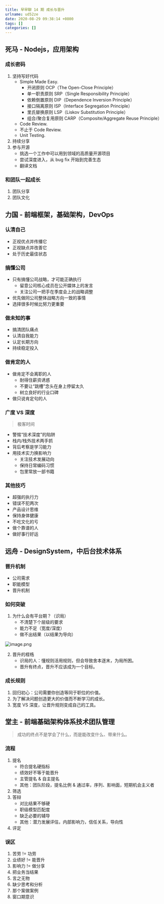 ```yaml
---
title: 早早聊 14 期 成长与晋升
urlname: ud52ze
date: 2020-08-29 09:38:14 +0800
tags: []
categories: []
---
```


## 死马 - Nodejs，应用架构

### 成长密码

1. 坚持写好代码
   - Simple Made Easy.
     - 开闭原则 OCP（The Open-Close Principle）
     - 单一职责原则 SRP（Single Responsibility Principle）
     - 依赖倒置原则 DIP（Dependence Inversion Principle）
     - 接口隔离原则 ISP（Interface Segregation Principle）
     - 里氏替换原则 LSP（Liskov Substitution Principle）
     - 组合/聚合复用原则 CARP（Composite/Aggregate Reuse Principle）
   - Code Review.
   - 不止于 Code Review.
   - Unit Testing.
2. 持续分享
3. 参与开源
   - 挑选一个工作中可以用到领域的高质量开源项目
   - 尝试深度进入，从 bug fix 开始到完善生态
   - 翻译文档

### 和团队一起成长

1. 团队分享
1. 团队文化

## 力国 - 前端框架，基础架构，DevOps

### 认清自己

- 正视优点并传播它
- 正视缺点并改善它
- 处于历史最佳状态

### 搞懂公司

- 只有搞懂公司战略，才可能正确执行
  - 留意公司核心成员在公开媒体上的发言
  - 关注公司一把手在季度会上的战略调整
- 优先做同公司整体战略方向一致的事情
- 选择很多时候比努力更重要

### 做未知的事

- 搞清团队痛点
- 认清自我能力
- 认定长期方向
- 持续稳定投入

### 做肯定的人

- 做肯定不会离职的人
  - 耐得住薪资诱惑
  - 不要让“跳槽”念头在身上停留太久
  - 树立良好的行业口碑
- 做只说肯定句的人

### 广度 VS 深度

> 极客时间

- 警惕“技术深度”的陷阱
- 栈内/栈外技术两手抓
- 背后考察是学习能力
- 用技术实力换影响力
  - 关注技术发展动向
  - 保持日常编码习惯
  - 包里常放一部书籍

### 其他技巧

- 超强的执行力
- 错误不犯两次
- 产品设计思维
- 保持身体健康
- 不吃文化的亏
- 做个靠谱的人
- 做好事行好运

## 远舟 - DesignSystem，中后台技术体系

### 晋升机制

- 公司需求
- 职能模型
- 晋升机制

### 如何突破

1. 为什么会有平台期？（识局）
   - 不清楚下个层级的要求
   - 能力不足（宽度/深度）
   - 做不出结果（以结果为导向）

![image.png](https://cdn.nlark.com/yuque/0/2020/png/84971/1599040022763-c66835a3-71e8-4e96-9924-5769efae620b.png#align=left&display=inline&height=610&margin=%5Bobject%20Object%5D&name=image.png&originHeight=1220&originWidth=2542&size=429247&status=done&style=none&width=1271)

2. 晋升的桎梏
   - 识局的人：懂规则活用规则，但会导致舍本逐末，为局所困。
   - 晋升有终点，晋升不应该成为一个目标。

### 成长规则

1. 回归初心：公司需要你创造等同于职位的价值。
1. 为了解决问题创造更大的价值而不断学习的成长。
1. 宽度 VS 深度，让晋升规则变成自己的工具。

## 堂主 - 前端基础架构体系技术团队管理

> 成功的终点不是学会了什么，而是能改变什么、带来什么。

### 流程

1. 提名
   - 符合提名硬指标
   - 绩效好不等于能晋升
   - 主管提名 & 自主提名
   - 其他：团队阶段，提名比例 & 通过率，序列、影响面，短期机会主义者
2. 筛选
3. 答辩
   - 对比结果不够硬
   - 职级模型匹配度
   - 缺乏必要的辅导
   - 其他：潜力发展评估，内部影响力，信任关系，导向性
4. 评定

### 误区

1. 苦劳 != 功劳
1. 业绩好 != 能晋升
1. 影响力 != 做分享
1. 把业务当结果
1. 言之无物
1. 缺少思考和分析
1. 那个案做案例
1. 窗口期意识
